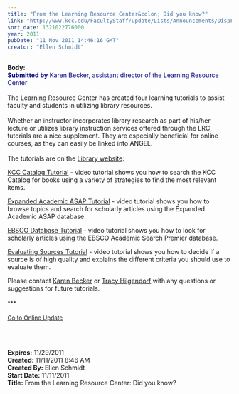 ```yaml
---
title: "From the Learning Resource Center&colon; Did you know?"
link: "http://www.kcc.edu/FacultyStaff/update/Lists/Announcements/DispForm.aspx?ID=515"
sort_date: 1321022776000
year: 2011
pubDate: "11 Nov 2011 14:46:16 GMT"
creator: "Ellen Schmidt"
---
```


<div><b>Body:</b> <div class="ExternalClass304F4C88E1C2490D8A5AFBB88058AF28">
<div><font color="#000080"><strong>Submitted by</strong> Karen Becker, assistant director of the Learning Resource Center</font></div>
<div> </div>
<div>The Learning Resource Center has created four learning tutorials to assist faculty and students in utilizing library resources. </div>
<div> </div>
<div>Whether an instructor incorporates library research as part of his/her lecture or utilizes library instruction services offered through the LRC, tutorials are a nice supplement. They are especially beneficial for online courses, as they can easily be linked into ANGEL.</div>
<div> </div>
<div>The tutorials are on the <a href="/library/help/Pages/default.aspx#tutorials">Library website</a>:</div>
<div>
<p><a title="KCC Catalog Video" href="/library/help/pages/searchingkcccat.aspx">KCC Catalog Tutorial</a> - video tutorial shows you how to search the KCC Catalog for books using a variety of strategies to find the most relevant items.</p>
<p><a href="/library/help/pages/searchingasap.aspx">Expanded Academic ASAP Tutorial</a> - video tutorial shows you how to browse topics and search for scholarly articles using the Expanded Academic ASAP database.</p>
<p><a title="EBSCO Video" href="/library/help/pages/searchingebsco.aspx">EBSCO Database Tutorial</a> - video tutorial shows you how to look for scholarly articles using the EBSCO Academic Search Premier database.</p>
<p><a href="/library/help/Pages/sourceevaluation.aspx">Evaluating Sources Tutorial</a> - video tutorial shows you how to decide if a source is of high quality and explains the different criteria you should use to evaluate them.</p>Please contact <a href="mailto:kbecker@kcc.edu">Karen Becker</a> or <a href="mailto:thilgendorf@kcc.edu">Tracy Hilgendorf</a> with any questions or suggestions for future tutorials.<br /></div>
<div>
<div><font size="2"></font> </div>
<div><font size="2">***</font></div>
<div><font size="2"></font> </div>
<div><font size="2"><a href="/FacultyStaff/update/Pages/dailyupdate.aspx">Go to Online Update</a></font><font size="2"></font></div>
<div><font size="2"></font> </div>
<p><font size="2"> </p></font></div></div></div>
<div><b>Expires:</b> 11/29/2011</div>
<div><b>Created:</b> 11/11/2011 8:46 AM</div>
<div><b>Created By:</b> Ellen Schmidt</div>
<div><b>Start Date:</b> 11/11/2011</div>
<div><b>Title:</b> From the Learning Resource Center: Did you know?</div>
